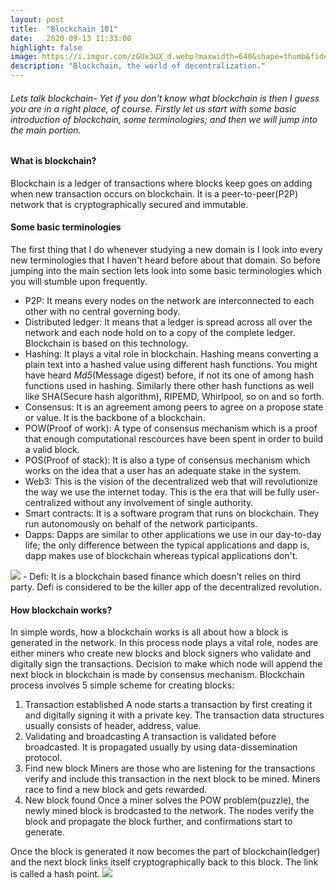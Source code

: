 ```yaml
---
layout: post
title:  "Blockchain 101"
date:   2020-09-13 11:33:00
highlight: false
image: https://i.imgur.com/zGUx3UX_d.webp?maxwidth=640&shape=thumb&fidelity=medium
description: "Blockchain, the world of decentralization."
---
```


###### Lets talk blockchain- Yet if you don't know what blockchain is then I guess you are in a right place, of course. Firstly let us start with some basic introduction of blockchain, some terminologies; and then we will jump into the main portion.
#### What is blockchain?
Blockchain is a ledger of transactions where blocks keep goes on adding when new transaction occurs on blockchain. It is a peer-to-peer(P2P) network that is cryptographically secured and immutable.
#### Some basic terminologies
The first thing that I do whenever studying a new domain is I look into every new terminologies that I haven't heard before about that domain. So before jumping into the main section lets look into some basic terminologies which you will stumble upon frequently.
- P2P: It means every nodes on the network are interconnected to each other with no central governing body.
- Distributed ledger: It means that a ledger is spread across all over the network and each node hold on to a copy of the complete ledger. Blockchain is based on this technology. 
- Hashing: It plays a vital role in blockchain. Hashing means converting a plain text into a hashed value using different hash functions. You might have heard *Md5*(Message digest) before, if not its one of among hash functions used in hashing. Similarly there other hash functions as well like SHA(Secure hash algorithm), RIPEMD, Whirlpool, so on and so forth.
- Consensus: It is an agreement among peers to agree on a propose state or value. It is the backbone of a blockchain.
- POW(Proof of work): A type of consensus mechanism which is a proof that enough computational rescources have been spent in order to build a valid block.
- POS(Proof of stack): It is also a type of consensus mechanism which works on the idea that a user has an adequate stake in the system.
-  Web3: This is the vision of the decentralized web that will revolutionize the way we use the internet today. This is the era that will be fully user-centralized without any involvement of single authority.
- Smart contracts: It is a software program that runs on blockchain. They run autonomously on behalf of the network participants.
- Dapps: Dapps are similar to other applications we use in our day-to-day life; the only difference between the typical applications and dapp is, dapp makes use of blockchain whereas typical applications don't. 
<img src="https://i.imgur.com/AfkzrX0.jpg">
- Defi: It is a blockchain based finance which doesn't relies on third party. Defi is considered to be the killer app of the decentralized revolution.

#### How blockchain works?
 In simple words, how a blockchain works is all about how a block is generated in the network. In this process node plays a vital role, nodes are either miners who create new blocks and block signers who validate and digitally sign the transactions. Decision to make which node will append the next block in blockchain is made by consensus mechanism.
 Blockchain process involves 5 simple scheme for creating blocks:
1. Transaction established
A node starts a transaction by first creating it and digitally signing it with a private key. The transaction data structures usually consists of header, address, value.
1. Validating and broadcasting
A transaction is validated before broadcasted. It is propagated usually by using data-dissemination protocol.
1. Find new block
Miners are those who are listening for the transactions verify and include this transaction in the next block to be mined. Miners race to find a new block and gets rewarded.
1. New block found
Once a miner solves the POW problem(puzzle), the newly mined block is brodcasted to the network. The nodes verify the block and propagate the block further, and confirmations start to generate.
<p>Once the block is generated it now becomes the part of blockchain(ledger) and the next block links itself cryptographically back to this block. The link is called a hash point.
<img src="https://i.imgur.com/K08Z1r7.jpg">



